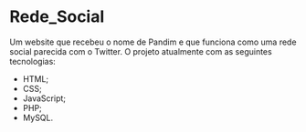 # Rede_Social

Um website que recebeu o nome de Pandim e que funciona como uma rede social parecida com o Twitter.
O projeto atualmente com as seguintes tecnologias:
- HTML;
- CSS;
- JavaScript;
- PHP;
- MySQL.
